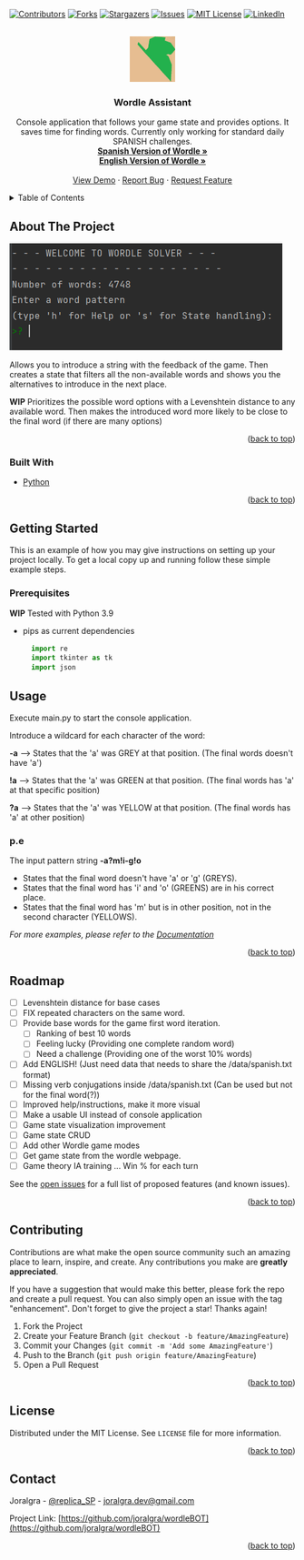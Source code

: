 <div id="top"></div>
<!--
*** Thanks for checking out the Best-README-Template. If you have a suggestion
*** that would make this better, please fork the repo and create a pull request
*** or simply open an issue with the tag "enhancement".
*** Don't forget to give the project a star!
*** Thanks again! Now go create something AMAZING! :D
-->



<!-- PROJECT SHIELDS -->
<!--
*** I'm using markdown "reference style" links for readability.
*** Reference links are enclosed in brackets [ ] instead of parentheses ( ).
*** See the bottom of this document for the declaration of the reference variables
*** for contributors-url, forks-url, etc. This is an optional, concise syntax you may use.
*** https://www.markdownguide.org/basic-syntax/#reference-style-links
-->

[![Contributors][contributors-shield]][contributors-url]
[![Forks][forks-shield]][forks-url]
[![Stargazers][stars-shield]][stars-url]
[![Issues][issues-shield]][issues-url]
[![MIT License][license-shield]][license-url]
[![LinkedIn][linkedin-shield]][linkedin-url]



<!-- PROJECT LOGO -->
<br />
<div align="center">
  <a href="https://github.com/joralgra/wordleBOT">
    <img src="images/logo.png" alt="Logo" width="80" height="80">
  </a>

<h3 align="center">Wordle Assistant</h3>

  <p align="center">
    Console application that follows your game state and provides options. It saves time for finding words.
    Currently only working for standard daily SPANISH challenges.
    <br />
    <a href="https://wordle.danielfrg.com/"><strong>Spanish Version of Wordle »</strong></a>
    <br />
    <a href="https://www.nytimes.com/games/wordle/index.html"><strong>English Version of Wordle »</strong></a>
    <br />
    <br />
    <a href="https://github.com/joralgra/wordleBOT">View Demo</a>
    ·
    <a href="https://github.com/joralgra/wordleBOT/issues">Report Bug</a>
    ·
    <a href="https://github.com/joralgra/wordleBOT/issues">Request Feature</a>
  </p>
</div>



<!-- TABLE OF CONTENTS -->
<details>
  <summary>Table of Contents</summary>
  <ol>
    <li>
      <a href="#about-the-project">About The Project</a>
      <ul>
        <li><a href="#built-with">Built With</a></li>
      </ul>
    </li>
    <li>
      <a href="#getting-started">Getting Started</a>
      <ul>
        <li><a href="#prerequisites">Prerequisites</a></li>
        <li><a href="#installation">Installation</a></li>
      </ul>
    </li>
    <li><a href="#usage">Usage</a></li>
    <li><a href="#roadmap">Roadmap</a></li>
    <li><a href="#contributing">Contributing</a></li>
    <li><a href="#license">License</a></li>
    <li><a href="#contact">Contact</a></li>
    <li><a href="#acknowledgments">Acknowledgments</a></li>
  </ol>
</details>



<!-- ABOUT THE PROJECT -->
## About The Project

[![Product Name Screen Shot][product-screenshot]](https://example.com)

Allows you to introduce a string with the feedback of the game. 
Then creates a state that filters all the non-available words and shows you the alternatives to introduce in the next place.

**WIP** Prioritizes the possible word options with a Levenshtein distance to any available word. 
Then makes the introduced word more likely to be close to the final word (if there are many options)


<p align="right">(<a href="#top">back to top</a>)</p>



### Built With

* [Python](https://www.python.org/)


<p align="right">(<a href="#top">back to top</a>)</p>



<!-- GETTING STARTED -->
## Getting Started

This is an example of how you may give instructions on setting up your project locally.
To get a local copy up and running follow these simple example steps.

### Prerequisites

**WIP**
Tested with Python 3.9 
* pips as current dependencies
  ```python
    import re
    import tkinter as tk
    import json
  ```

[comment]: <> (### Installation)

[comment]: <> (1. Get a free API Key at [https://example.com]&#40;https://example.com&#41;)

[comment]: <> (2. Clone the repo)

[comment]: <> (   ```sh)

[comment]: <> (   git clone https://github.com/joralgra/wordleBOT.git)

[comment]: <> (   ```)

[comment]: <> (3. Install NPM packages)

[comment]: <> (   ```sh)

[comment]: <> (   npm install)

[comment]: <> (   ```)

[comment]: <> (4. Enter your API in `config.js`)

[comment]: <> (   ```js)

[comment]: <> (   const API_KEY = 'ENTER YOUR API';)

[comment]: <> (   ```)

[comment]: <> (<p align="right">&#40;<a href="#top">back to top</a>&#41;</p>)



<!-- USAGE EXAMPLES -->
## Usage

Execute main.py to start the console application.

Introduce a wildcard for each character of the word:

  **-a** --> States that the 'a' was GREY at that position. (The final words doesn't have 'a')
  
  **!a** --> States that the 'a' was GREEN at that position. (The final words has 'a' at that specific position)
  
  **?a** --> States that the 'a' was YELLOW at that position. (The final words has 'a' at other position)

### p.e
The input pattern string **-a?m!i-g!o**

- States that the final word doesn't have 'a' or 'g' (GREYS). 
- States that the final word has 'i' and 'o' (GREENS) are in his correct place. 
- States that the final word has 'm' but is in other position, not in the second character (YELLOWS).

_For more examples, please refer to the [Documentation](https://example.com)_

<p align="right">(<a href="#top">back to top</a>)</p>



<!-- ROADMAP -->
## Roadmap

- [ ] Levenshtein distance for base cases
- [ ] FIX repeated characters on the same word.
- [ ] Provide base words for the game first word iteration.
  - [ ] Ranking of best 10 words
  - [ ] Feeling lucky (Providing one complete random word)
  - [ ] Need a challenge (Providing one of the worst 10% words)
- [ ] Add ENGLISH! (Just need data that needs to share the /data/spanish.txt format)
- [ ] Missing verb conjugations inside /data/spanish.txt (Can be used but not for the final word(?))
- [ ] Improved help/instructions, make it more visual
- [ ] Make a usable UI instead of console application
- [ ] Game state visualization improvement
- [ ] Game state CRUD
- [ ] Add other Wordle game modes
- [ ] Get game state from the wordle webpage.
- [ ] Game theory IA training ... Win % for each turn

See the [open issues](https://github.com/joralgra/wordleBOT/issues) for a full list of proposed features (and known issues).

<p align="right">(<a href="#top">back to top</a>)</p>



<!-- CONTRIBUTING -->
## Contributing

Contributions are what make the open source community such an amazing place to learn, inspire, and create. Any contributions you make are **greatly appreciated**.

If you have a suggestion that would make this better, please fork the repo and create a pull request. You can also simply open an issue with the tag "enhancement".
Don't forget to give the project a star! Thanks again!

1. Fork the Project
2. Create your Feature Branch (`git checkout -b feature/AmazingFeature`)
3. Commit your Changes (`git commit -m 'Add some AmazingFeature'`)
4. Push to the Branch (`git push origin feature/AmazingFeature`)
5. Open a Pull Request

<p align="right">(<a href="#top">back to top</a>)</p>



<!-- LICENSE -->
## License

Distributed under the MIT License. See `LICENSE` file for more information.

<p align="right">(<a href="#top">back to top</a>)</p>



<!-- CONTACT -->
## Contact

Joralgra - [@replica_SP](https://twitter.com/replica_SP) - joralgra.dev@gmail.com

Project Link: [https://github.com/joralgra/wordleBOT](https://github.com/joralgra/wordleBOT)

<p align="right">(<a href="#top">back to top</a>)</p>


[comment]: <> (<!-- ACKNOWLEDGMENTS -->)

[comment]: <> (## Acknowledgments)

[comment]: <> (* []&#40;&#41;)

[comment]: <> (* []&#40;&#41;)

[comment]: <> (* []&#40;&#41;)

[comment]: <> (<p align="right">&#40;<a href="#top">back to top</a>&#41;</p>)



<!-- MARKDOWN LINKS & IMAGES -->
<!-- https://www.markdownguide.org/basic-syntax/#reference-style-links -->
[contributors-shield]: https://img.shields.io/github/contributors/joralgra/wordleBOT.svg?style=for-the-badge
[contributors-url]: https://github.com/joralgra/wordleBOT/graphs/contributors
[forks-shield]: https://img.shields.io/github/forks/joralgra/wordleBOT.svg?style=for-the-badge
[forks-url]: https://github.com/joralgra/wordleBOT/network/members
[stars-shield]: https://img.shields.io/github/stars/joralgra/wordleBOT.svg?style=for-the-badge
[stars-url]: https://github.com/joralgra/wordleBOT/stargazers
[issues-shield]: https://img.shields.io/github/issues/joralgra/wordleBOT.svg?style=for-the-badge
[issues-url]: https://github.com/joralgra/wordleBOT/issues
[license-shield]: https://img.shields.io/github/license/joralgra/wordleBOT.svg?style=for-the-badge
[license-url]: https://github.com/joralgra/wordleBOT/blob/master/LICENSE
[linkedin-shield]: https://img.shields.io/badge/-LinkedIn-black.svg?style=for-the-badge&logo=linkedin&colorB=555
[linkedin-url]: https://linkedin.com/in/jordi-almendros-granero
[product-screenshot]: images/example.png